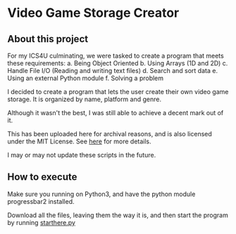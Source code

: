 # Video Game Storage Creator

About this project
------------------
For my ICS4U culminating, we were tasked to create a program that meets these requirements:
a. Being Object Oriented
b. Using Arrays (1D and 2D)
c. Handle File I/O (Reading and writing text files)
d. Search and sort data
e. Using an external Python module
f. Solving a problem

I decided to create a program that lets the user create their own video game storage.
It is organized by name, platform and genre.

Although it wasn't the best, I was still able to achieve a decent mark out of it.

This has been uploaded here for archival reasons, and is also licensed under the MIT License. See [here](LICENSE) for more details.

I may or may not update these scripts in the future.

How to execute
--------------
Make sure you running on Python3, and have the python module progressbar2 installed.

Download all the files, leaving them the way it is, and then start the program by running [starthere.py](starthere.py)